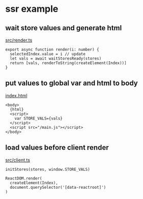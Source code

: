 # ssr example

## wait store values and generate html

[src/render.ts](./src/render.ts)
```
export async function render(i: number) {
  selectedIndex.value = i // update 
  let vals = await waitStoresReady(stores)
  return [vals, renderToString(createElement(Index))]
}
```

## put values to global var and html to body

[index.html](./index.html)
```
<body>
  {html}
  <script>
    var STORE_VALS={vals}
  </script>
  <script src="/main.js"></script>
</body>
```

## load values before client render

[src/client.ts](./src/client.ts)
```
initStores(stores, window.STORE_VALS)

ReactDOM.render(
  createElement(Index),
  document.querySelector('[data-reactroot]')
)
```
